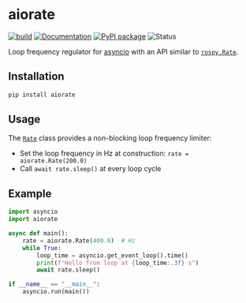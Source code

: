 # aiorate

[![build](https://img.shields.io/github/workflow/status/stephane-caron/aiorate/CI)](https://github.com/stephane-caron/aiorate/actions)
[![Documentation](https://img.shields.io/badge/docs-online-brightgreen?logo=read-the-docs&style=flat)](https://tasts-robots.org/doc/aiorate/)
[![PyPI package](https://img.shields.io/pypi/v/aiorate)](https://pypi.org/project/aiorate/)
![Status](https://img.shields.io/pypi/status/aiorate)

Loop frequency regulator for [asyncio](https://docs.python.org/3/library/asyncio.html) with an API similar to [``rospy.Rate``](https://wiki.ros.org/rospy/Overview/Time#Sleeping_and_Rates).

## Installation

```sh
pip install aiorate
```

## Usage

The [``Rate``](https://tasts-robots.org/doc/aiorate/rate-limiter.html#aiorate.rate.Rate) class provides a non-blocking loop frequency limiter:

* Set the loop frequency in Hz at construction: ``rate = aiorate.Rate(200.0)``
* Call ``await rate.sleep()`` at every loop cycle

## Example

```python
import asyncio
import aiorate

async def main():
    rate = aiorate.Rate(400.0)  # Hz
    while True:
        loop_time = asyncio.get_event_loop().time()
        print(f"Hello from loop at {loop_time:.3f} s")
        await rate.sleep()

if __name__ == "__main__":
    asyncio.run(main())
```

